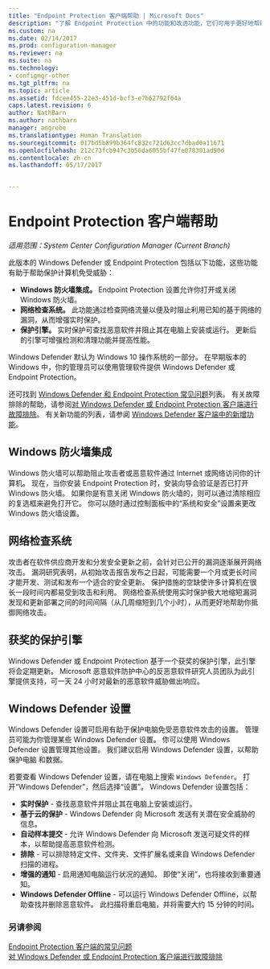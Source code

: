 ```yaml
---
title: "Endpoint Protection 客户端帮助 | Microsoft Docs"
description: "了解 Endpoint Protection 中的功能和改进功能，它们可用于更好地帮助保护计算机免受威胁。"
ms.custom: na
ms.date: 02/14/2017
ms.prod: configuration-manager
ms.reviewer: na
ms.suite: na
ms.technology:
- configmgr-other
ms.tgt_pltfrm: na
ms.topic: article
ms.assetid: fdcee455-22e3-451d-bcf3-e7b62792f04a
caps.latest.revision: 6
author: NathBarn
ms.author: nathbarn
manager: angrobe
ms.translationtype: Human Translation
ms.sourcegitcommit: 017bd5b899b364fc832c721d63cc7dbad0a11671
ms.openlocfilehash: 212c73fcb947c3b56da6055bf47fe078301ad90d
ms.contentlocale: zh-cn
ms.lasthandoff: 05/17/2017


---
```

# <a name="endpoint-protection-client-help"></a>Endpoint Protection 客户端帮助

*适用范围：System Center Configuration Manager (Current Branch)*


此版本的 Windows Defender 或 Endpoint Protection 包括以下功能，这些功能有助于帮助保护计算机免受威胁：  

-   **Windows 防火墙集成。** Endpoint Protection 设置允许你打开或关闭 Windows 防火墙。  
-   **网络检查系统。** 此功能通过检查网络流量以便及时阻止利用已知的基于网络的漏洞，从而增强实时保护。  
-   **保护引擎。** 实时保护可查找恶意软件并阻止其在电脑上安装或运行。 更新后的引擎可增强检测和清理功能并提高性能。  

Windows Defender 默认为 Windows 10 操作系统的一部分。  在早期版本的 Windows 中，你的管理员可以使用管理软件提供 Windows Defender 或 Endpoint Protection。

还可找到 [Windows Defender 和 Endpoint Protection 常见问题](endpoint-protection-client-faq.md)列表。 有关故障排除的帮助，请参阅[对 Windows Defender 或 Endpoint Protection 客户端进行故障排除](troubleshoot-endpoint-client.md)。 有关新功能的列表，请参阅 [Windows Defender 客户端中的新增功能](https://support.microsoft.com/help/29276/windows-10-whats-new-in-windows-defender)。

## <a name="windows-firewall-integration"></a>Windows 防火墙集成  
 Windows 防火墙可以帮助阻止攻击者或恶意软件通过 Internet 或网络访问你的计算机。 现在，当你安装 Endpoint Protection 时，安装向导会验证是否已打开 Windows 防火墙。 如果你是有意关闭 Windows 防火墙的，则可以通过清除相应的复选框来避免打开它。 你可以随时通过控制面板中的“系统和安全”设置来更改 Windows 防火墙设置。  

## <a name="network-inspection-system"></a>网络检查系统  
 攻击者在软件供应商开发和分发安全更新之前，会针对已公开的漏洞逐渐展开网络攻击。 漏洞研究表明，从初始攻击报告发布之日起，可能需要一个月或更长时间才能开发、测试和发布一个适合的安全更新。 保护措施的空缺使许多计算机在很长一段时间内都易受到攻击和利用。 网络检查系统使用实时保护极大地缩短漏洞发现和更新部署之间的时间间隔（从几周缩短到几个小时），从而更好地帮助你抵御网络攻击。  

## <a name="award-winning-protection-engine"></a>获奖的保护引擎  
 Windows Defender 或 Endpoint Protection 基于一个获奖的保护引擎，此引擎将会定期更新。 Microsoft 恶意软件防护中心的反恶意软件研究人员团队为此引擎提供支持，可一天 24 小时对最新的恶意软件威胁做出响应。  

## <a name="windows-defender-settings"></a>Windows Defender 设置
Windows Defender 设置可启用有助于保护电脑免受恶意软件攻击的设置。 管理员可能为你管理某些 Windows Defender 设置。 你可以使用 Windows Defender 设置管理其他设置。 我们建议启用 Windows Defender 设置，以帮助保护电脑 和数据。

若要查看 Windows Defender 设置，请在电脑上搜索 `Windows Defender`。 打开“Windows Defender”，然后选择“设置”。 Windows Defender 设置包括：
- **实时保护** - 查找恶意软件并阻止其在电脑上安装或运行。
- **基于云的保护** - Windows Defender 向 Microsoft 发送有关潜在安全威胁的信息。
- **自动样本提交** - 允许 Windows Defender 向 Microsoft 发送可疑文件的样本，以帮助提高恶意软件检测。
- **排除** - 可以排除特定文件、文件夹、文件扩展名或来自 Windows Defender 扫描的进程。
- **增强的通知** - 启用通知电脑运行状况的通知。 即使“关闭”，也将接收到重要通知。
- **Windows Defender Offline** - 可以运行 Windows Defender Offline，以帮助查找并删除恶意软件。 此扫描将重启电脑，并将需要大约 15 分钟的时间。

### <a name="see-also"></a>另请参阅  
 [Endpoint Protection 客户端的常见问题](endpoint-protection-client-faq.md)   
 [对 Windows Defender 或 Endpoint Protection 客户端进行故障排除](troubleshoot-endpoint-client.md)

